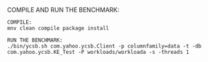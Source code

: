 COMPILE AND RUN THE BENCHMARK:

	COMPILE:
	mnv clean compile package install

    RUN THE BENCHMARK:
    ./bin/ycsb.sh com.yahoo.ycsb.Client -p columnfamily=data -t -db com.yahoo.ycsb.KE_Test -P workloads/workloada -s -threads 1
 

